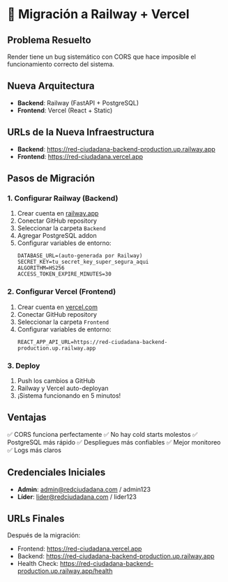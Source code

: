 # 🚀 Migración a Railway + Vercel

## Problema Resuelto
Render tiene un bug sistemático con CORS que hace imposible el funcionamiento correcto del sistema.

## Nueva Arquitectura
- **Backend**: Railway (FastAPI + PostgreSQL)
- **Frontend**: Vercel (React + Static)

## URLs de la Nueva Infraestructura
- **Backend**: https://red-ciudadana-backend-production.up.railway.app
- **Frontend**: https://red-ciudadana.vercel.app

## Pasos de Migración

### 1. Configurar Railway (Backend)
1. Crear cuenta en [railway.app](https://railway.app)
2. Conectar GitHub repository
3. Seleccionar la carpeta `Backend`
4. Agregar PostgreSQL addon
5. Configurar variables de entorno:
   ```
   DATABASE_URL=(auto-generada por Railway)
   SECRET_KEY=tu_secret_key_super_segura_aqui
   ALGORITHM=HS256
   ACCESS_TOKEN_EXPIRE_MINUTES=30
   ```

### 2. Configurar Vercel (Frontend)
1. Crear cuenta en [vercel.com](https://vercel.com)
2. Conectar GitHub repository
3. Seleccionar la carpeta `Frontend`
4. Configurar variables de entorno:
   ```
   REACT_APP_API_URL=https://red-ciudadana-backend-production.up.railway.app
   ```

### 3. Deploy
1. Push los cambios a GitHub
2. Railway y Vercel auto-deployan
3. ¡Sistema funcionando en 5 minutos!

## Ventajas
✅ CORS funciona perfectamente
✅ No hay cold starts molestos
✅ PostgreSQL más rápido
✅ Despliegues más confiables
✅ Mejor monitoreo
✅ Logs más claros

## Credenciales Iniciales
- **Admin**: admin@redciudadana.com / admin123
- **Líder**: lider@redciudadana.com / lider123

## URLs Finales
Después de la migración:
- Frontend: https://red-ciudadana.vercel.app
- Backend: https://red-ciudadana-backend-production.up.railway.app
- Health Check: https://red-ciudadana-backend-production.up.railway.app/health
